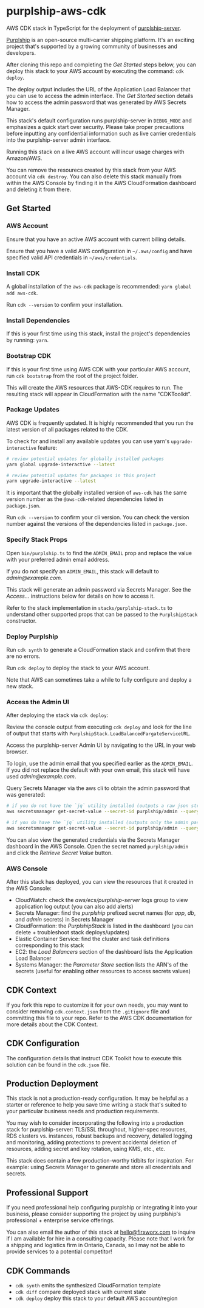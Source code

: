 # purplship-aws-cdk

AWS CDK stack in TypeScript for the deployment of [purplship-server](https://github.com/purplship/purplship-server).

[Purplship](https://purplship.com) is an open-source multi-carrier shipping platform. It's an exciting project that's supported by a growing community of businesses and developers.

After cloning this repo and completing the _Get Started_ steps below, you can deploy this stack to your AWS account by executing the command: `cdk deploy`.

The deploy output includes the URL of the Application Load Balancer that you can use to access the admin interface. The _Get Started_ section details how to access the admin password that was generated by AWS Secrets Manager.

This stack's default configuration runs purplship-server in `DEBUG_MODE` and emphasizes a quick start over security. Please take proper precautions before inputting any confidential information such as live carrier credentials into the purplship-server admin interface.

Running this stack on a live AWS account will incur usage charges with Amazon/AWS.

You can remove the resourecs created by this stack from your AWS account via `cdk destroy`. You can also delete this stack manually from within the AWS Console by finding it in the AWS CloudFormation dashboard and deleting it from there.

## Get Started

### AWS Account

Ensure that you have an active AWS account with current billing details.

Ensure that you have a valid AWS configuration in `~/.aws/config` and have specified valid API credentials in `~/aws/credentials`.

### Install CDK

A global installation of the `aws-cdk` package is recommended: `yarn global add aws-cdk`.

Run `cdk --version` to confirm your installation.

### Install Dependencies

If this is your first time using this stack, install the project's dependencies by running: `yarn`.

### Bootstrap CDK

If this is your first time using AWS CDK with your particular AWS account, run `cdk bootstrap` from the root of the project folder.

This will create the AWS resources that AWS-CDK requires to run. The resulting stack will appear in CloudFormation with the name "CDKToolkit".

### Package Updates

AWS CDK is frequently updated. It is highly recommended that you run the latest version of all packages related to the CDK.

To check for and install any available updates you can use yarn's `upgrade-interactive` feature:

```sh
# review potential updates for globally installed packages
yarn global upgrade-interactive --latest

# review potential updates for packages in this project
yarn upgrade-interactive --latest
```

It is important that the globally installed version of `aws-cdk` has the same version number as the `@aws-cdk`-related dependencies listed in `package.json`.

Run `cdk --version` to confirm your cli version. You can check the version number against the versions of the dependencies listed in `package.json`.

### Specify Stack Props

Open `bin/purplship.ts` to find the `ADMIN_EMAIL` prop and replace the value with your preferred admin email address.

If you do not specify an `ADMIN_EMAIL`, this stack will default to _admin@example.com_.

This stack will generate an admin password via Secrets Manager. See the _Access..._ instructions below for details on how to access it.

Refer to the stack implementation in `stacks/purplship-stack.ts` to understand other supported props that can be passed to the `PurplshipStack` constructor.

### Deploy Purplship

Run `cdk synth` to generate a CloudFormation stack and confirm that there are no errors.

Run `cdk deploy` to deploy the stack to your AWS account.

Note that AWS can sometimes take a while to fully configure and deploy a new stack.

### Access the Admin UI

After deploying the stack via `cdk deploy`:

Review the console output from executing `cdk deploy` and look for the line of output that starts with `PurplshipStack.LoadBalancedFargateServiceURL`.

Access the purplship-server Admin UI by navigating to the URL in your web browser.

To login, use the admin email that you specified earlier as the `ADMIN_EMAIL`. If you did not replace the default with your own email, this stack will have used  _admin@example.com_.

Query Secrets Manager via the aws cli to obtain the admin password that was generated:

```sh
# if you do not have the `jq` utility installed (outputs a raw json string may include backslash escape characters):
aws secretsmanager get-secret-value --secret-id purplship/admin --query SecretString

# if you do have the `jq` utility installed (outputs only the admin password):
aws secretsmanager get-secret-value --secret-id purplship/admin --query SecretString --output text | jq -r '"\(.password)"'
```

You can also view the generated credentials via the Secrets Manager dashboard in the AWS Console. Open the secret named `purplship/admin` and click the _Retrieve Secret Value_ button.

### AWS Console

After this stack has deployed, you can view the resources that it created in the AWS Console:

* CloudWatch: check the _aws/ecs/purplship-server_ logs group to view application log output (you can also add alerts)
* Secrets Manager: find the _purplship_ prefixed secret names (for _app_, _db_, and _admin_ secrets) in Secrets Manager
* CloudFormation: the _PurplshipStack_ is listed in the dashboard (you can delete + troubleshoot stack deploys/updates)
* Elastic Container Service: find the cluster and task definitions corresponding to this stack
* EC2: the _Load Balancers_ section of the dashboard lists the Application Load Balancer
* Systems Manager: the _Parameter Store_ section lists the ARN's of the secrets (useful for enabling other resources to access secrets values)

## CDK Context

If you fork this repo to customize it for your own needs, you may want to consider removing `cdk.context.json` from the `.gitignore` file and committing this file to your repo. Refer to the AWS CDK documentation for more details about the CDK Context.

## CDK Configuration

The configuration details that instruct CDK Toolkit how to execute this solution can be found in the `cdk.json` file.

## Production Deployment

This stack is not a production-ready configuration. It may be helpful as a starter or reference to help you save time writing a stack that's suited to your particular business needs and production requirements.

You may wish to consider incorporating the following into a production stack for purplship-server: TLS/SSL throughout, higher-spec resources, RDS clusters vs. instances, robust backups and recovery, detailed logging and monitoring, adding protections to prevent accidental deletion of resources, adding secret and key rotation, using KMS, etc., etc.

This stack does contain a few production-worthy tidbits for inspiration. For example: using Secrets Manager to generate and store all credentials and secrets.

## Professional Support

If you need professional help configuring purplship or integrating it into your business, please consider supporting the project by using purplship's professional + enterprise service offerings.

You can also email the author of this stack at <hello@firxworx.com> to inquire if I am available for hire in a consulting capacity. Please note that I work for a shipping and logistics firm in Ontario, Canada, so I may not be able to provide services to a potential competitor!

## CDK Commands

- `cdk synth` emits the synthesized CloudFormation template
- `cdk diff` compare deployed stack with current state
- `cdk deploy` deploy this stack to your default AWS account/region
